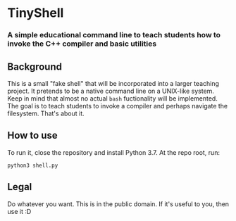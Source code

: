 # TinyShell
### A simple educational command line to teach students how to invoke the C++ compiler and basic utilities

## Background
This is a small "fake shell" that will be incorporated into a larger teaching project. It pretends to be a native command line on a UNIX-like system. Keep in mind that almost no actual ``bash`` fuctionality will be implemented. The goal is to teach students to invoke a compiler and perhaps navigate the filesystem. That's about it.

## How to use
To run it, close the repository and install Python 3.7. At the repo root, run:
```
python3 shell.py
```

## Legal
Do whatever you want. This is in the public domain. If it's useful to you, then use it :D
